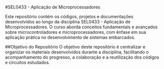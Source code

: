 #SEL0433 - Aplicação de Microprocessadores

Este repositório contém os códigos, projetos e documentações desenvolvidos ao longo da disciplina SEL0433 - Aplicação de Microprocessadores. O curso aborda conceitos fundamentais e avançados sobre microcontroladores e microprocessadores, com ênfase em sua aplicação prática no desenvolvimento de sistemas embarcados.

##Objetivo do Repositório
O objetivo deste repositório é centralizar e organizar os materiais desenvolvidos durante a disciplina, facilitando o acompanhamento do progresso, a colaboração e a reutilização dos códigos e circuitos estudados.

